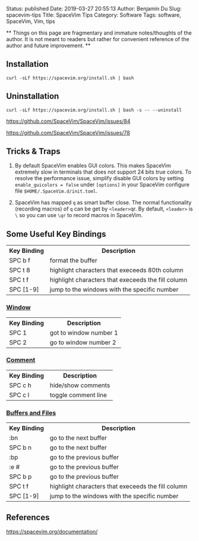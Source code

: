 Status: published
Date: 2019-03-27 20:55:13
Author: Benjamin Du
Slug: spacevim-tips
Title: SpaceVim Tips
Category: Software
Tags: software, SpaceVim, Vim, tips

**
Things on this page are fragmentary and immature notes/thoughts of the author.
It is not meant to readers but rather for convenient reference of the author and future improvement.
**
## Installation
```
curl -sLf https://spacevim.org/install.sh | bash
```

## Uninstallation
```
curl -sLf https://spacevim.org/install.sh | bash -s -- --uninstall
```

https://github.com/SpaceVim/SpaceVim/issues/84

https://github.com/SpaceVim/SpaceVim/issues/78

## Tricks & Traps

1. By default SpaceVim enables GUI colors.
    This makes SpaceVim extremely slow in terminals that does not support 24 bits true colors.
    To resolve the performance issue, 
    simplify disable GUI colors by setting `enable_guicolors = false`
    under `[options]` in your SpaceVim configure file `$HOME/.SpaceVim.d/init.toml`.

2. SpaceVim has mapped `q` as smart buffer close.
    The normal functionality (recording macros) of `q` can be get by `<leader>`qr.
    By default, 
    `<leader>` is `\` so you can use `\qr` to record macros in SpaceVim.




## Some Useful Key Bindings

<table style="width:100%">
  <tr>
    <th> Key Binding </th>
    <th> Description </th> 
  </tr>
  <tr>
    <td> SPC b f </td>
    <td> format the buffer </td>
  </tr>
  <tr>
    <td> SPC t 8 </td>
    <td> highlight characters that execeeds 80th column </td>
  </tr>
  <tr>
    <td> SPC t f </td>
    <td> highlight characters that execeeds the fill column </td>
  </tr>
  <tr>
    <td> SPC [1-9] </td>
    <td> jump to the windows with the specific number </td>
  </tr>
</table>

### [Window](https://spacevim.org/documentation/#window-manipulation)

<table style="width:100%">
  <tr>
    <th> Key Binding </th>
    <th> Description </th> 
  </tr>
  <tr>
    <td> SPC 1 </td>
    <td> got to window number 1 </td>
  </tr>
  <tr>
    <td> SPC 2 </td>
    <td> go to window number 2 </td>
  </tr>
</table>


### [Comment](https://spacevim.org/documentation/#commenting)

<table style="width:100%">
  <tr>
    <th> Key Binding </th>
    <th> Description </th> 
  </tr>
  <tr>
    <td> SPC c h </td>
    <td> hide/show comments </td>
  </tr>
  <tr>
    <td> SPC c l </td>
    <td> toggle comment line </td>
  </tr>
</table>

### [Buffers and Files](https://spacevim.org/documentation/#buffers-and-files)

<table style="width:100%">
  <tr>
    <th> Key Binding </th>
    <th> Description </th> 
  </tr>
  <tr>
    <td> :bn </td>
    <td> go to the next buffer </td>
  </tr>
  <tr>
    <td> SPC b n </td>
    <td> go to the next buffer </td>
  </tr>
  <tr>
    <td> :bp </td>
    <td> go to the previous buffer </td>
  </tr>
  <tr>
    <td> :e # </td>
    <td> go to the previous buffer </td>
  </tr>
  <tr>
    <td> SPC b p </td>
    <td> go to the previous buffer </td>
  </tr>
  <tr>
    <td> SPC t f </td>
    <td> highlight characters that execeeds the fill column </td>
  </tr>
  <tr>
    <td> SPC [1-9] </td>
    <td> jump to the windows with the specific number </td>
  </tr>
</table>

## References

https://spacevim.org/documentation/
